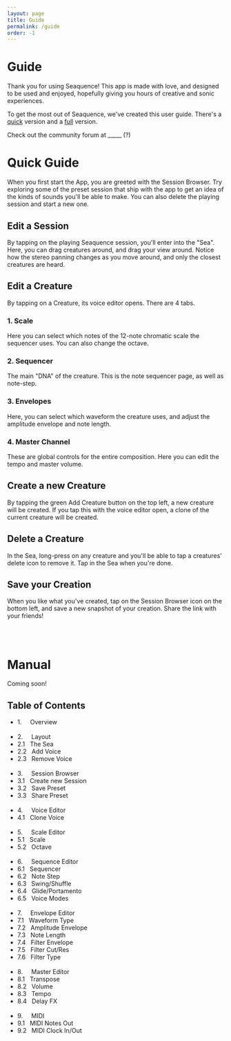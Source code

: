 ```yaml
---
layout: page
title: Guide
permalink: /guide
order: -1
---
```


# Guide

Thank you for using Seaquence! This app is made with love, and designed to be used and enjoyed, hopefully giving you hours of creative and sonic experiences.

To get the most out of Seaquence, we've created this user guide. There's a [quick](#quick) version and a [full](#full) version.

Check out the community forum at _____ (?)

<a name="quick"></a>

# Quick Guide

When you first start the App, you are greeted with the Session Browser. Try exploring some of the preset session that ship with the app to get an idea of the kinds of sounds you'll be able to make. You can also delete the playing session and start a new one.

## Edit a Session

By tapping on the playing Seaquence session, you'll enter into the "Sea". Here, you can drag creatures around, and drag your view around. Notice how the stereo panning changes as you move around, and only the closest creatures are heard.

## Edit a Creature

By tapping on a Creature, its voice editor opens. There are 4 tabs.

### 1. Scale

Here you can select which notes of the 12-note chromatic scale the sequencer uses. You can also change the octave.

### 2. Sequencer

The main "DNA" of the creature. This is the note sequencer page, as well as note-step.

### 3. Envelopes

Here, you can select which waveform the creature uses, and adjust the amplitude envelope and note length.

### 4. Master Channel

These are global controls for the entire composition. Here you can edit the tempo and master volume.

## Create a new Creature

By tapping the green Add Creature button on the top left, a new creature will be created. If you tap this with the voice editor open, a clone of the current creature will be created.

## Delete a Creature

In the Sea, long-press on any creature and you'll be able to tap a creatures' delete icon to remove it. Tap in the Sea when you're done.

## Save your Creation

When you like what you've created, tap on the Session Browser icon on the bottom left, and save a new snapshot of your creation. Share the link with your friends!


<br />
<br />

<a name="full"></a>

# Manual

Coming soon!


## Table of Contents

<ul class="contents">

<li>1.  &nbsp;&nbsp;&nbsp; Overview</li>
<br />

<li>2.  &nbsp;&nbsp;&nbsp; Layout</li>
<li>2.1 &nbsp; The Sea</li>
<li>2.2 &nbsp; Add Voice</li>
<li>2.3 &nbsp; Remove Voice</li>
<br />

<li>3.  &nbsp;&nbsp;&nbsp; Session Browser</li>
<li>3.1 &nbsp; Create new Session</li>
<li>3.2 &nbsp; Save Preset</li>
<li>3.3 &nbsp; Share Preset</li>
<br />

<li>4.  &nbsp;&nbsp;&nbsp; Voice Editor</li>
<li>4.1 &nbsp; Clone Voice</li>
<br />

<li>5.  &nbsp;&nbsp;&nbsp; Scale Editor</li>
<li>5.1 &nbsp; Scale</li>
<li>5.2 &nbsp; Octave</li>
<br />

<li>6.  &nbsp;&nbsp;&nbsp; Sequence Editor</li>
<li>6.1 &nbsp; Sequencer</li>
<li>6.2 &nbsp; Note Step</li>
<li>6.3 &nbsp; Swing/Shuffle</li>
<li>6.4 &nbsp; Glide/Portamento</li>
<li>6.5 &nbsp; Voice Modes</li>
<br />

<li>7.  &nbsp;&nbsp;&nbsp; Envelope Editor</li>
<li>7.1 &nbsp; Waveform Type</li>
<li>7.2 &nbsp; Amplitude Envelope</li>
<li>7.3 &nbsp; Note Length</li>
<li>7.4 &nbsp; Filter Envelope</li>
<li>7.5 &nbsp; Filter Cut/Res</li>
<li>7.6 &nbsp; Filter Type</li>
<br />

<li>8.  &nbsp;&nbsp;&nbsp; Master Editor</li>
<li>8.1 &nbsp; Transpose</li>
<li>8.2 &nbsp; Volume</li>
<li>8.3 &nbsp; Tempo</li>
<li>8.4 &nbsp; Delay FX</li>
<br />

<li>9.  &nbsp;&nbsp;&nbsp; MIDI</li>
<li>9.1 &nbsp; MIDI Notes Out</li>
<li>9.2 &nbsp; MIDI Clock In/Out</li>


<br />
<br />
<br />


